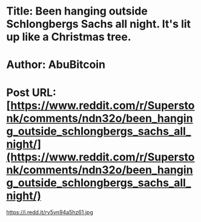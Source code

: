 # Title: Been hanging outside Schlongbergs Sachs all night. It's lit up like a Christmas tree.
# Author: AbuBitcoin
# Post URL: [https://www.reddit.com/r/Superstonk/comments/ndn32o/been_hanging_outside_schlongbergs_sachs_all_night/](https://www.reddit.com/r/Superstonk/comments/ndn32o/been_hanging_outside_schlongbergs_sachs_all_night/)


https://i.redd.it/rv5vn94a5hz61.jpg